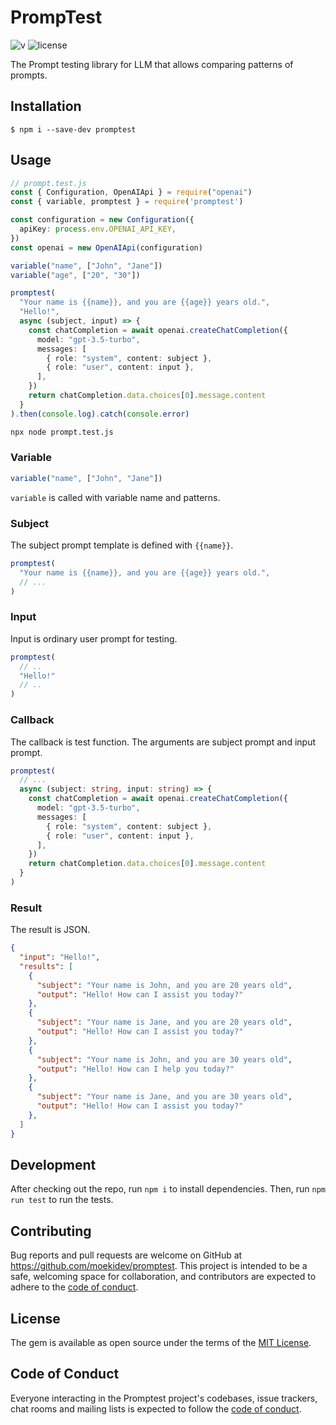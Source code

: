 # PrompTest

![v](https://badgen.net/npm/v/promptest)
![license](https://badgen.net/github/license/moekidev/promptest)

The Prompt testing library for LLM that allows comparing patterns of prompts.

## Installation

    $ npm i --save-dev promptest

## Usage

```ts
// prompt.test.js
const { Configuration, OpenAIApi } = require("openai")
const { variable, promptest } = require('promptest')

const configuration = new Configuration({
  apiKey: process.env.OPENAI_API_KEY,
})
const openai = new OpenAIApi(configuration)

variable("name", ["John", "Jane"])
variable("age", ["20", "30"])

promptest(
  "Your name is {{name}}, and you are {{age}} years old.",
  "Hello!",
  async (subject, input) => {
    const chatCompletion = await openai.createChatCompletion({
      model: "gpt-3.5-turbo",
      messages: [
        { role: "system", content: subject },
        { role: "user", content: input },
      ],
    })
    return chatCompletion.data.choices[0].message.content
  }
).then(console.log).catch(console.error)
```

```bash
npx node prompt.test.js
```

### Variable

```ts
variable("name", ["John", "Jane"])
```

`variable` is called with variable name and patterns.

### Subject

The subject prompt template is defined with `{{name}}`.

```ts
promptest(
  "Your name is {{name}}, and you are {{age}} years old.",
  // ...
)
```

### Input

Input is ordinary user prompt for testing.

```ts
promptest(
  // ..
  "Hello!"
  // ..
)
```

### Callback

The callback is test function. The arguments are subject prompt and input prompt.

```ts
promptest(
  // ...
  async (subject: string, input: string) => {
    const chatCompletion = await openai.createChatCompletion({
      model: "gpt-3.5-turbo",
      messages: [
        { role: "system", content: subject },
        { role: "user", content: input },
      ],
    })
    return chatCompletion.data.choices[0].message.content
  }
)
```

### Result

The result is JSON.

```json
{
  "input": "Hello!",
  "results": [
    {
      "subject": "Your name is John, and you are 20 years old",
      "output": "Hello! How can I assist you today?"
    },
    {
      "subject": "Your name is Jane, and you are 20 years old",
      "output": "Hello! How can I assist you today?"
    },
    {
      "subject": "Your name is John, and you are 30 years old",
      "output": "Hello! How can I help you today?"
    },
    {
      "subject": "Your name is Jane, and you are 30 years old",
      "output": "Hello! How can I assist you today?"
    },
  ]
}
```

## Development

After checking out the repo, run `npm i` to install dependencies. Then, run `npm run test` to run the tests.

## Contributing

Bug reports and pull requests are welcome on GitHub at https://github.com/moekidev/promptest. This project is intended to be a safe, welcoming space for collaboration, and contributors are expected to adhere to the [code of conduct](https://github.com/moekidev/promptest/blob/main/CODE_OF_CONDUCT.md).

## License

The gem is available as open source under the terms of the [MIT License](https://opensource.org/licenses/MIT).

## Code of Conduct

Everyone interacting in the Promptest project's codebases, issue trackers, chat rooms and mailing lists is expected to follow the [code of conduct](https://github.com/moekidev/promptest/blob/main/CODE_OF_CONDUCT.md).
